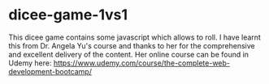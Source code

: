 # dicee-game-1vs1

This dicee game contains some javascript which allows to roll. I have learnt this from Dr. Angela Yu's course and thanks to her for the comprehensive and excellent delivery of the content. Her online course can be found in Udemy here: https://www.udemy.com/course/the-complete-web-development-bootcamp/
